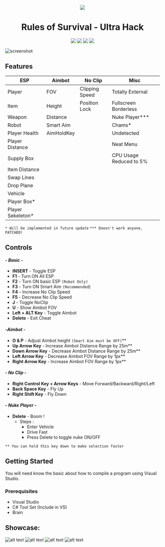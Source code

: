 
<p align="center"><img src="https://i.imgur.com/zbUTsRh.png"></p>
<h1 align="center">Rules of Survival - Ultra Hack</h1>

<p align="center">
	<a href="https://github.com/Ashesh3/ROSUltraHack/releases" alt="Total Download"><img src="https://img.shields.io/github/downloads/Ashesh3/RosMultiHackv99/total.svg" /></a>
	<a href="https://github.com/Ashesh3/ROSUltraHack/tree/master" alt="This Project is Maintained"><img src="https://img.shields.io/maintenance/yes/2018.svg" /></a>
	<a href="https://github.com/Ashesh3/RosMultiHackv99/graphs/contributors" alt="Contributor List"><img src="https://img.shields.io/github/contributors/Ashesh3/RosMultiHackv99.svg" /></a>
	<a href="https://www.unknowncheats.me/forum/rules-of-survival/260342-ros-ultrahack-v1-menu-esp-aimbot-misc-source.html#post2007318" alt="We Love Open Source"><img src="https://badges.frapsoft.com/os/v1/open-source.svg?v=103" /></a>
</p>


![screenshot](https://i.imgur.com/nxBFbGJ.png)

## Features

|        ESP        |     Aimbot    |     No Clip    |          Misc         |
|   -------------   | ------------- | -------------  |      -------------    |
| Player            | FOV           | Clipping Speed | Totally External      |
| Item              | Height        | Position Lock  | Fullscreen Borderless |
| Weapon            | Distance      |                | Nuke Player***        |
| Robot             | Smart Aim     |                | Chams*                |
| Player Health     | AimHoldKey    |                | Undetected            |
| Player Distance   |               |                | Neat Menu             |
| Supply Box        |               |                |CPU Usage Reduced to 5%|
| Item Distance     |               |                |                       |
| Swap Lines        |               |                |                       |
| Drop Plane        |               |                |                       |
| Vehicle           |               |                |                       |
| Player Box*       |               |                |                       |
| Player Sekeleton* |               |                |                       | 

```* Will be implemented in future update```
```*** Doesn't work anyone, PATCHED!```

## Controls

#### - *Basic* -

* **INSERT** - Toggle ESP
* **F1** - Turn ON All ESP
* **F2** - Turn ON basic ESP ```(Robot Only)```
* **F3** - Turn ON Smart Aim ```(Recommended```)
* **F4** - Increase No Clip Speed
* **F5** - Decrease No Clip Speed
* **J** - Toggle NoClip
* **U** - Show Aimbot FOV
* **Left + ALT Key** - Toggle Aimbot
* **Delete** - Exit Cheat

####  -*Aimbot* -

* **O & P** - Adjust Aimbot height ```(Smart Aim must be OFF)```**
* **Up Arrow Key**  - Increase Aimbot Distance Range by 25m**
* **Down Arrow Key** - Decrease Aimbot Distance Range by 25m**
* **Left Arrow Key** - Decrease Aimbot FOV Range by 1px**
* **Right Arrow Key** - Increase Aimbot FOV Range by 1px**

#### - *No Clip* -

* **Right Control Key + Arrow Keys**  - Move Forward/Backward/Right/Left
* **Back Space Key** - Fly Up
* **Right Shift Key** - Fly Down

#### - *Nuke Player* -

* **Delete** - Boom !
  * Steps :
    * Enter Vehicle
    * Drive Fast
    * Press Delete to toggle nuke ON/OFF

```** You can hold this key down to make selection faster```

## Getting Started
You will need know the basic about how to compile a program using Visual Studio.

### Prerequisites
* Visual Studio
* C# Tool Set (Include in VS)
* Brain

## Showcase:
![alt text](https://i.imgur.com/4cdZRCe.png "Screenshot")
![alt text](https://i.imgur.com/zjJdaBZ.jpg "Screenshot")
![alt text](https://i.imgur.com/UiBDs3d.jpg "Screenshot")
![alt text](https://i.imgur.com/IGwjflD.jpg "Screenshot")
